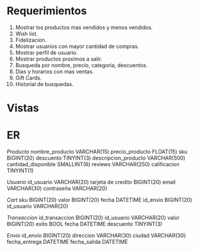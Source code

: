 # Requerimientos

1. Mostrar los productos mas vendidos y menos vendidos.
2. Wish list.
3. Fidelizacion.
4. Mostrar usuarios con mayor cantidad de compras.
5. Mostrar perfil de usuario.
6. Mostrar productos proximos a salir.
7. Busqueda por nombre, precio, categoria, descuentos.
8. Dias y horarios con mas ventas.
9. Gift Cards.
10. Historial de busquedas.

# Vistas





# ER

*Producto*
nombre_producto VARCHAR(15)
precio_producto FLOAT(15)
sku BIGINT(20)
descuento TINYINT(3)
descripcion_producto VARCHAR(500)
cantidad_disponible SMALLINT(6)
reviews VARCHAR(250)
calificacion TINYINT(1)


*Usuario*
id_usuario VARCHAR(20)
tarjeta de credito BIGINT(20)
email VARCHAR(30)
contraseña VARCHAR(20)


*Cart*
sku BIGINT(20)
valor BIGINT(20)
fecha DATETIME
id_envio BIGINT(20)
id_usuario VARCHAR(20)


*Transaccion*
id_transaccion BIGINT(20) 
id_usuario VARCHAR(20)
valor BIGINT(20)
exito BOOL
fecha DATETIME
descuento TINYINT(3)


*Envio*
id_envio BIGINT(20)
direccion VARCHAR(30)
ciudad VARCHAR(30)
fecha_entrega DATETIME
fecha_salida DATETIME





